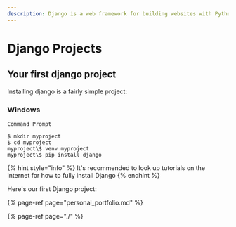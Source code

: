 ```yaml
---
description: Django is a web framework for building websites with Python & HTML
---
```


# Django Projects

## Your first django project

Installing django is a fairly simple project:

### Windows 

`Command Prompt`

```
$ mkdir myproject
$ cd myproject
myproject\$ venv myproject
myproject\$ pip install django
```

{% hint style="info" %}
It's recommended to look up tutorials on the internet for how to fully install Django
{% endhint %}

Here's our first Django project:

{% page-ref page="personal\_portfolio.md" %}

{% page-ref page="./" %}



